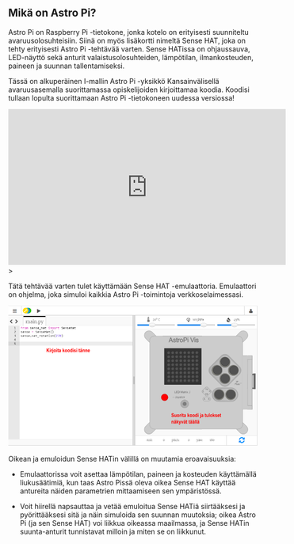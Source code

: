 ## Mikä on Astro Pi?

Astro Pi on Raspberry Pi -tietokone, jonka kotelo on erityisesti suunniteltu avaruusolosuhteisiin. Siinä on myös lisäkortti nimeltä Sense HAT, joka on tehty erityisesti Astro Pi -tehtävää varten. Sense HATissa on ohjaussauva, LED-näyttö sekä anturit valaistusolosuhteiden, lämpötilan, ilmankosteuden, paineen ja suunnan tallentamiseksi.

Tässä on alkuperäinen I-mallin Astro Pi -yksikkö Kansainvälisellä avaruusasemalla suorittamassa opiskelijoiden kirjoittamaa koodia. Koodisi tullaan lopulta suorittamaan Astro Pi -tietokoneen uudessa versiossa!


<iframe width="560" height="315" src="https://www.youtube.com/embed/4ykbAJeGPMM" frameborder="0" allow="accelerometer; autoplay; encrypted-media; gyroscope; picture-in-picture" allowfullscreen mark="crwd-mark"></iframe>>

Tätä tehtävää varten tulet käyttämään Sense HAT -emulaattoria. Emulaattori on ohjelma, joka simuloi kaikkia Astro Pi -toimintoja verkkoselaimessasi.

![Merkitty ruutukaappaus Sense HAT -emulaattorista, jossa on koodi-ikkuna vasemmalla ja emulaattori oikealla.](images/sense-hat-emulator.png)

Oikean ja emuloidun Sense HATin välillä on muutamia eroavaisuuksia:

- Emulaattorissa voit asettaa lämpötilan, paineen ja kosteuden käyttämällä liukusäätimiä, kun taas Astro Pissä oleva oikea Sense HAT käyttää antureita näiden parametrien mittaamiseen sen ympäristössä.

- Voit hiirellä napsauttaa ja vetää emuloitua Sense HATiä siirtääksesi ja pyörittääksesi sitä ja näin simuloida sen suunnan muutoksia; oikea Astro Pi (ja sen Sense HAT) voi liikkua oikeassa maailmassa, ja Sense HATin suunta-anturit tunnistavat milloin ja miten se on liikkunut.
